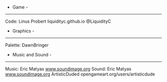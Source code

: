 - Game -
--------
Code:	Linus Probert
		liquidityc.github.io
		@LiquidityC
	
- Graphics -
------------
Palette:	DawnBringer

- Music and Sound -
-------------------
Music:	Eric Matyas
		www.soundimage.org
Sound:	Eric Matyas
		www.soundimage.org
		ArtisticDuded
		opengameart.org/users/artisticdude
